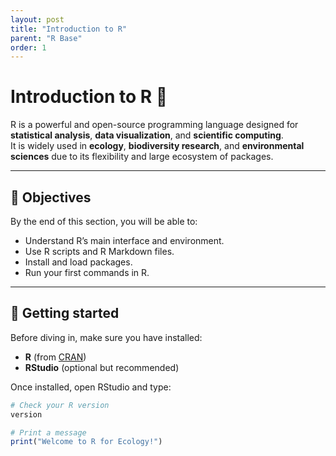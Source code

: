 ```yaml
---
layout: post
title: "Introduction to R"
parent: "R Base"
order: 1
---
```


# Introduction to R 🧠

R is a powerful and open-source programming language designed for **statistical analysis**, **data visualization**, and **scientific computing**.  
It is widely used in **ecology**, **biodiversity research**, and **environmental sciences** due to its flexibility and large ecosystem of packages.

---

## 🎯 Objectives

By the end of this section, you will be able to:
- Understand R’s main interface and environment.
- Use R scripts and R Markdown files.
- Install and load packages.
- Run your first commands in R.

---

## 🧩 Getting started

Before diving in, make sure you have installed:
- **R** (from [CRAN](https://cran.r-project.org/))
- **RStudio** (optional but recommended)

Once installed, open RStudio and type:

```r
# Check your R version
version

# Print a message
print("Welcome to R for Ecology!")
```
